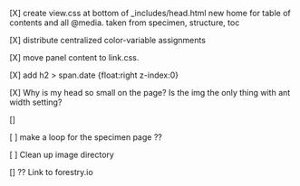 [X] create view.css at bottom of \_includes/head.html
new home for table of contents and all @media. taken from specimen, structure, toc

[X] distribute centralized color-variable assignments

[X] move panel content to link.css.

[X] add h2 > span.date {float:right z-index:0}

[X] Why is my head so small on the page? Is the img the only thing with ant width setting?

[]

[ ] make a loop for the specimen page ??

[ ] Clean up image directory

[] ?? Link to forestry.io
